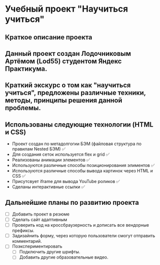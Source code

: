 Учебный проект "Научиться учиться"
=====================

Краткое описание проекта
-----------------------------------
Данный проект создан Лодочниковым Артёмом (Lod55) студентом Яндекс Практикума.
---
Краткий экскурс о том как "научиться учиться", предложены различные техники, методы, принципы решения данной проблемы.
---

Использованы следующие технологии (HTML и CSS)
-----------------------------------
* Проект создан по метадолгогии БЭМ (файловая структура по правилам Nested БЭМ) :white_check_mark:
* Для создания сеток используется flex и grid :white_check_mark:
* Реализованы анимации элементов :white_check_mark:
* Используются различные способы позиционирования элиментов :white_check_mark:
* Используются различные способы вывода картинок через HTML и CSS :white_check_mark:
* Присутсвует iframe для вывода YouTube роликов :white_check_mark:
* Сделаны интерактивные ссылки :white_check_mark:

Дальнейшие планы по развитию проекта
-----------------------------------
- [ ] Добавить проект в резюме
- [ ] Сделать сайт адаптивным
- [ ] Проверить код на кроссбраузерность и дописать все вендорные префиксы.
- [ ] Задизайнить форму, через которую пользователи смогут отправить комментарий.
- [ ] Поэкспериментировать
    - [ ] Подключить другие шрифты.
    - [ ] Добавить другие образовательные видео.